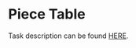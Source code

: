 # Piece Table

Task description can be found [HERE][1].

[1]: https://github.com/fmi/go-homework/tree/master/tasks/02
